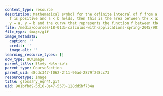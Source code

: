 ```yaml
---
content_type: resource
description: Mathematical symbol for the definite integral of f from a to b. When
  f is positive and a < b holds, then this is the area between the x axis the lines
  y = a, y = b and the curve that represents the function f between these lines.
file: /media/courses/18-013a-calculus-with-applications-spring-2005/901bfbd95d168e475573128dd5bf734a_glossary_eqn44.gif
file_type: image/gif
image_metadata:
  caption: ''
  credit: ''
  image-alt: ''
learning_resource_types: []
ocw_type: OCWImage
parent_title: Study Materials
parent_type: CourseSection
parent_uid: e8cdc347-f062-2f11-96ad-2879f268cc73
resourcetype: Image
title: glossary_eqn44.gif
uid: 901bfbd9-5d16-8e47-5573-128dd5bf734a
---
```

